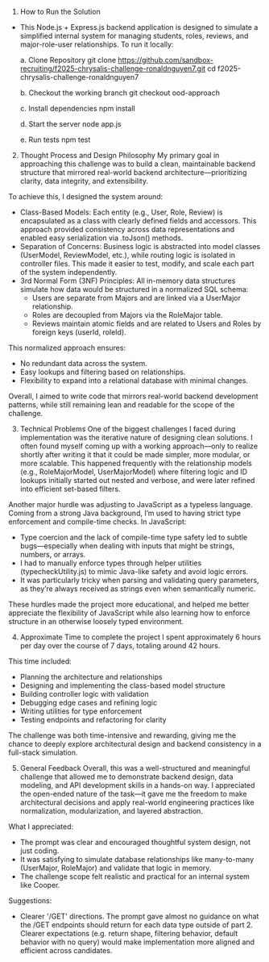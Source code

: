 1. How to Run the Solution

- This Node.js + Express.js backend application is designed to simulate a simplified internal system for managing students, roles, reviews, and major-role-user relationships. To run it locally:

    a. Clone Repository
        git clone https://github.com/sandbox-recruiting/f2025-chrysalis-challenge-ronaldnguyen7.git
        cd f2025-chrysalis-challenge-ronaldnguyen7

    b. Checkout the working branch
        git checkout ood-approach

    c. Install dependencies
        npm install

    d. Start the server
        node app.js

    e. Run tests
        npm test

2. Thought Process and Design Philosophy
My primary goal in approaching this challenge was to build a clean, maintainable backend structure that mirrored real-world backend architecture—prioritizing clarity, data integrity, and extensibility.

To achieve this, I designed the system around:

- Class-Based Models: Each entity (e.g., User, Role, Review) is encapsulated as a class with clearly defined fields and accessors. This approach provided consistency across data representations and enabled easy serialization via .toJson() methods.
- Separation of Concerns: Business logic is abstracted into model classes (UserModel, ReviewModel, etc.), while routing logic is isolated in controller files. This made it easier to test, modify, and scale each part of the system independently.
- 3rd Normal Form (3NF) Principles: All in-memory data structures simulate how data would be structured in a normalized SQL schema:
    - Users are separate from Majors and are linked via a UserMajor relationship.
    - Roles are decoupled from Majors via the RoleMajor table.
    - Reviews maintain atomic fields and are related to Users and Roles by foreign keys (userId, roleId).

This normalized approach ensures:
- No redundant data across the system.
- Easy lookups and filtering based on relationships.
- Flexibility to expand into a relational database with minimal changes.

Overall, I aimed to write code that mirrors real-world backend development patterns, while still remaining lean and readable for the scope of the challenge.

3. Technical Problems
One of the biggest challenges I faced during implementation was the iterative nature of designing clean solutions. I often found myself coming up with a working approach—only to realize shortly after writing it that it could be made simpler, more modular, or more scalable. This happened frequently with the relationship models (e.g., RoleMajorModel, UserMajorModel) where filtering logic and ID lookups initially started out nested and verbose, and were later refined into efficient set-based filters.

Another major hurdle was adjusting to JavaScript as a typeless language. Coming from a strong Java background, I’m used to having strict type enforcement and compile-time checks. In JavaScript:

- Type coercion and the lack of compile-time type safety led to subtle bugs—especially when dealing with inputs that might be strings, numbers, or arrays.
- I had to manually enforce types through helper utilities (typecheckUtility.js) to mimic Java-like safety and avoid logic errors.
- It was particularly tricky when parsing and validating query parameters, as they’re always received as strings even when semantically numeric.

These hurdles made the project more educational, and helped me better appreciate the flexibility of JavaScript while also learning how to enforce structure in an otherwise loosely typed environment.

4. Approximate Time to complete the project
I spent approximately 6 hours per day over the course of 7 days, totaling around 42 hours.

This time included:

- Planning the architecture and relationships
- Designing and implementing the class-based model structure
- Building controller logic with validation
- Debugging edge cases and refining logic
- Writing utilities for type enforcement
- Testing endpoints and refactoring for clarity

The challenge was both time-intensive and rewarding, giving me the chance to deeply explore architectural design and backend consistency in a full-stack simulation.

5. General Feedback
Overall, this was a well-structured and meaningful challenge that allowed me to demonstrate backend design, data modeling, and API development skills in a hands-on way. I appreciated the open-ended nature of the task—it gave me the freedom to make architectural decisions and apply real-world engineering practices like normalization, modularization, and layered abstraction.

What I appreciated:
- The prompt was clear and encouraged thoughtful system design, not just coding.
- It was satisfying to simulate database relationships like many-to-many (UserMajor, RoleMajor) and validate that logic in memory.
- The challenge scope felt realistic and practical for an internal system like Cooper.

Suggestions:
- Clearer '/GET' directions. The prompt gave almost no guidance on what the /GET endpoints should return for each data type outside of part 2. Clearer expectations (e.g. return shape, filtering behavior, default behavior with no query) would make implementation more aligned and efficient across candidates.